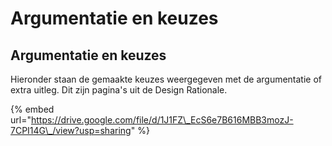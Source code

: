 # Argumentatie en keuzes

## Argumentatie en keuzes

Hieronder staan de gemaakte keuzes weergegeven met de argumentatie of extra uitleg. Dit zijn pagina's uit de Design Rationale.

{% embed url="https://drive.google.com/file/d/1J1FZ\_EcS6e7B616MBB3mozJ-7CPI14G\_/view?usp=sharing" %}




